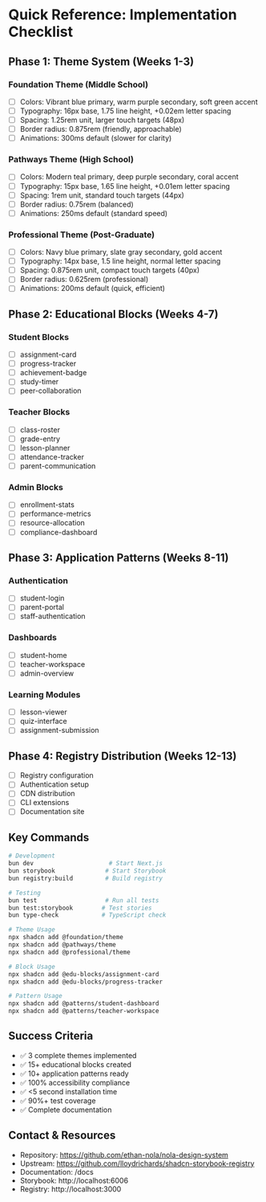# Quick Reference: Implementation Checklist

## Phase 1: Theme System (Weeks 1-3)
### Foundation Theme (Middle School)
- [ ] Colors: Vibrant blue primary, warm purple secondary, soft green accent
- [ ] Typography: 16px base, 1.75 line height, +0.02em letter spacing
- [ ] Spacing: 1.25rem unit, larger touch targets (48px)
- [ ] Border radius: 0.875rem (friendly, approachable)
- [ ] Animations: 300ms default (slower for clarity)

### Pathways Theme (High School)
- [ ] Colors: Modern teal primary, deep purple secondary, coral accent
- [ ] Typography: 15px base, 1.65 line height, +0.01em letter spacing  
- [ ] Spacing: 1rem unit, standard touch targets (44px)
- [ ] Border radius: 0.75rem (balanced)
- [ ] Animations: 250ms default (standard speed)

### Professional Theme (Post-Graduate)
- [ ] Colors: Navy blue primary, slate gray secondary, gold accent
- [ ] Typography: 14px base, 1.5 line height, normal letter spacing
- [ ] Spacing: 0.875rem unit, compact touch targets (40px)
- [ ] Border radius: 0.625rem (professional)
- [ ] Animations: 200ms default (quick, efficient)

## Phase 2: Educational Blocks (Weeks 4-7)
### Student Blocks
- [ ] assignment-card
- [ ] progress-tracker
- [ ] achievement-badge
- [ ] study-timer
- [ ] peer-collaboration

### Teacher Blocks
- [ ] class-roster
- [ ] grade-entry
- [ ] lesson-planner
- [ ] attendance-tracker
- [ ] parent-communication

### Admin Blocks
- [ ] enrollment-stats
- [ ] performance-metrics
- [ ] resource-allocation
- [ ] compliance-dashboard

## Phase 3: Application Patterns (Weeks 8-11)
### Authentication
- [ ] student-login
- [ ] parent-portal
- [ ] staff-authentication

### Dashboards
- [ ] student-home
- [ ] teacher-workspace
- [ ] admin-overview

### Learning Modules
- [ ] lesson-viewer
- [ ] quiz-interface
- [ ] assignment-submission

## Phase 4: Registry Distribution (Weeks 12-13)
- [ ] Registry configuration
- [ ] Authentication setup
- [ ] CDN distribution
- [ ] CLI extensions
- [ ] Documentation site

## Key Commands
```bash
# Development
bun dev                     # Start Next.js
bun storybook              # Start Storybook
bun registry:build         # Build registry

# Testing
bun test                   # Run all tests
bun test:storybook        # Test stories
bun type-check            # TypeScript check

# Theme Usage
npx shadcn add @foundation/theme
npx shadcn add @pathways/theme
npx shadcn add @professional/theme

# Block Usage
npx shadcn add @edu-blocks/assignment-card
npx shadcn add @edu-blocks/progress-tracker

# Pattern Usage
npx shadcn add @patterns/student-dashboard
npx shadcn add @patterns/teacher-workspace
```

## Success Criteria
- ✅ 3 complete themes implemented
- ✅ 15+ educational blocks created
- ✅ 10+ application patterns ready
- ✅ 100% accessibility compliance
- ✅ <5 second installation time
- ✅ 90%+ test coverage
- ✅ Complete documentation

## Contact & Resources
- Repository: https://github.com/ethan-nola/nola-design-system
- Upstream: https://github.com/lloydrichards/shadcn-storybook-registry
- Documentation: /docs
- Storybook: http://localhost:6006
- Registry: http://localhost:3000
